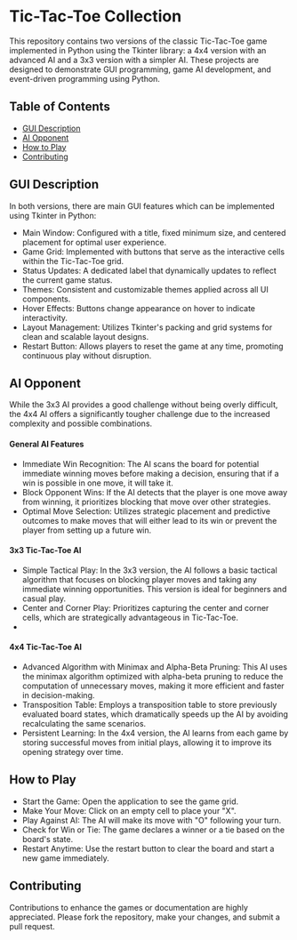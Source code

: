 #  Tic-Tac-Toe Collection
This repository contains two versions of the classic Tic-Tac-Toe game implemented in Python using the Tkinter library: 
a 4x4 version with an advanced AI and a 3x3 version with a simpler AI. These projects are designed to demonstrate GUI programming, 
game AI development, and event-driven programming using Python.

## Table of Contents
- [GUI Description](https://github.com/KimiyaVahidMotlagh/TicTacToe/new/main?filename=README.md#gui-description)
- [AI Opponent]()
- [How to Play]()
- [Contributing]()

## GUI Description
In both versions, there are main GUI features which can be implemented using Tkinter in Python:
- Main Window: Configured with a title, fixed minimum size, and centered placement for optimal user experience.
- Game Grid: Implemented with buttons that serve as the interactive cells within the Tic-Tac-Toe grid.
- Status Updates: A dedicated label that dynamically updates to reflect the current game status.
- Themes: Consistent and customizable themes applied across all UI components.
- Hover Effects: Buttons change appearance on hover to indicate interactivity.
- Layout Management: Utilizes Tkinter's packing and grid systems for clean and scalable layout designs.
- Restart Button: Allows players to reset the game at any time, promoting continuous play without disruption.

  
## AI Opponent
While the 3x3 AI provides a good challenge without being overly difficult, the 4x4 AI offers a significantly tougher challenge due to the 
increased complexity and possible combinations.

#### General AI Features
- Immediate Win Recognition: The AI scans the board for potential immediate winning moves before making a decision, 
ensuring that if a win is possible in one move, it will take it.
- Block Opponent Wins: If the AI detects that the player is one move away from winning, it prioritizes blocking that move over other strategies.
- Optimal Move Selection: Utilizes strategic placement and predictive outcomes to make moves that will either
lead to its win or prevent the player from setting up a future win.

#### 3x3 Tic-Tac-Toe AI
- Simple Tactical Play: In the 3x3 version, the AI follows a basic tactical algorithm that focuses on blocking player moves and taking any immediate winning opportunities.
This version is ideal for beginners and casual play.
- Center and Corner Play: Prioritizes capturing the center and corner cells, which are strategically advantageous in Tic-Tac-Toe.
- 
#### 4x4 Tic-Tac-Toe AI
- Advanced Algorithm with Minimax and Alpha-Beta Pruning: This AI uses the minimax algorithm optimized with alpha-beta pruning to reduce the computation of
unnecessary moves, making it more efficient and faster in decision-making.
- Transposition Table: Employs a transposition table to store previously evaluated board states, which dramatically speeds up the AI
by avoiding recalculating the same scenarios.
- Persistent Learning: In the 4x4 version, the AI learns from each game by storing successful moves from initial plays, allowing it to improve its opening strategy over time.


## How to Play
- Start the Game: Open the application to see the game grid.
- Make Your Move: Click on an empty cell to place your "X".
- Play Against AI: The AI will make its move with "O" following your turn.
- Check for Win or Tie: The game declares a winner or a tie based on the board's state.
- Restart Anytime: Use the restart button to clear the board and start a new game immediately.


## Contributing
Contributions to enhance the games or documentation are highly appreciated. Please fork the repository, make your changes, and submit a pull request.
